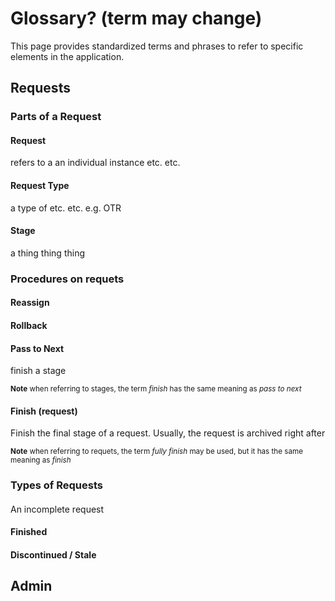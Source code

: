 # Glossary? (term may change)

This page provides standardized terms and phrases to refer to specific elements in the application.

## Requests 
### Parts of a Request

#### Request
refers to a an individual instance etc. etc.

#### Request Type
a type of etc. etc. e.g. OTR 

#### Stage
a thing thing thing

### Procedures on requets

#### Reassign

#### Rollback

#### Pass to Next
finish a stage

<small>**Note** when referring to stages, the term *finish* has the same meaning as *pass to next* </small>

#### Finish (request)
Finish the final stage of a request. Usually, the request is archived right after

<small>**Note** when referring to requets, the term *fully finish* may be used, but it has the same meaning as *finish* </small>

### Types of Requests
####
An incomplete request
#### Finished
#### Discontinued / Stale

## Admin